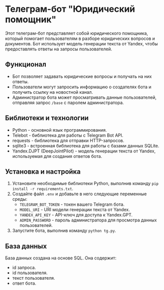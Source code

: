 # Телеграм-бот "Юридический помощник"

Этот телеграм-бот представляет собой юридического помощника, который помогает пользователям в разборе юридических вопросов и документов. Бот использует модель генерации текста от Yandex, чтобы предоставлять ответы на запросы пользователей.

## Функционал

- Бот позволяет задавать юридические вопросы и получать на них ответы.
- Пользователи могут запросить информацию о создателях бота и получить ссылку на новостной канал.
- Администратор бота может просматривать данные пользователей, отправляя запрос `/base` с паролем администратора.

## Библиотеки и технологии

- Python - основной язык программирования.
- Telebot - библиотека для работы с Telegram Bot API.
- requests - библиотека для отправки HTTP-запросов.
- sqlite3 - встроенная библиотека для работы с базами данных SQLite.
- Yandex.DJPT (DeepJointPilot) - модель генерации текста от Yandex, используемая для создания ответов бота.

## Установка и настройка

1. Установите необходимые библиотеки Python, выполнив команду `pip install -r requirements.txt`.
2. Создайте файл `.env` и добавьте в него следующие переменные среды:
   - `TELEGRAM_BOT_TOKEN` - токен вашего Telegram бота.
   - `MODEL_URI` - URI модели генерации текста от Yandex.
   - `YANDEX_API_KEY` - API-ключ для доступа к Yandex.GPT.
   - `ADMIN_PASSWORD` - пароль администратора для просмотра данных пользователей.
3. Запустите бота, выполнив команду `python tg.py`.

## База данных

База данных создана на основе SQL. 
Она содержит:
- id запроса.
- id пользователя.
- текст пользователя.
- ответ бота.
